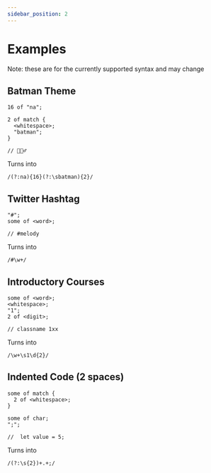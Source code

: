 ```yaml
---
sidebar_position: 2
---
```


# Examples

Note: these are for the currently supported syntax and may change

## Batman Theme

```
16 of "na";

2 of match {
  <whitespace>;
  "batman";
}

// 🦇🦸‍♂️
```

Turns into

```
/(?:na){16}(?:\sbatman){2}/
```

## Twitter Hashtag

```
"#";
some of <word>;

// #melody
```

Turns into

```
/#\w+/
```

## Introductory Courses

```
some of <word>;
<whitespace>;
"1";
2 of <digit>;

// classname 1xx
```

Turns into

```
/\w+\s1\d{2}/
```

## Indented Code (2 spaces)

```
some of match {
  2 of <whitespace>;
}

some of char;
";";

//  let value = 5;
```

Turns into

```
/(?:\s{2})+.+;/
```
